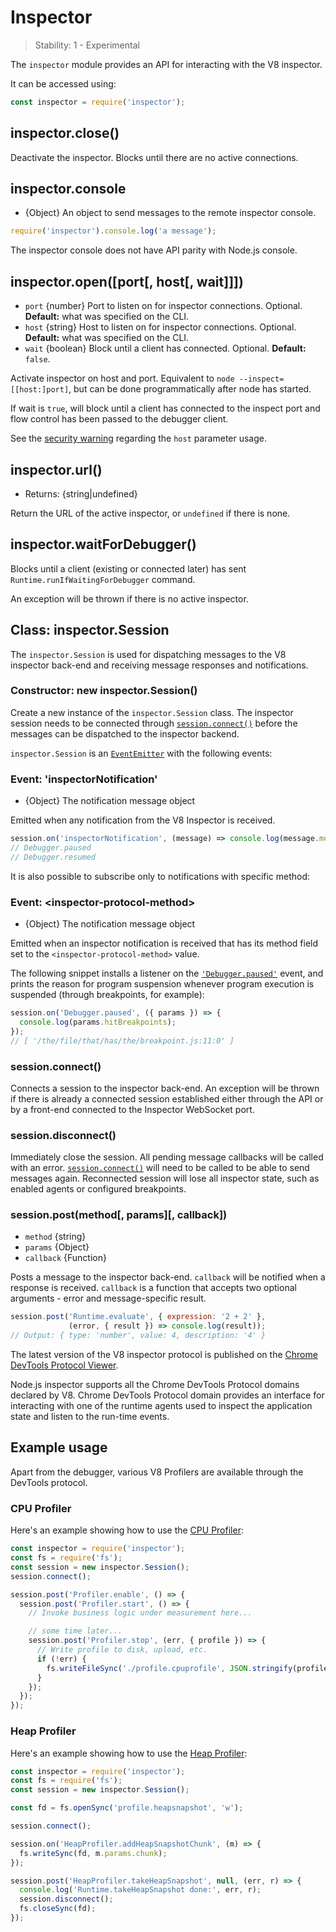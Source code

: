# Inspector

<!--introduced_in=v8.0.0-->

> Stability: 1 - Experimental

The `inspector` module provides an API for interacting with the V8 inspector.

It can be accessed using:

```js
const inspector = require('inspector');
```

## inspector.close()

Deactivate the inspector. Blocks until there are no active connections.

## inspector.console

* {Object} An object to send messages to the remote inspector console.

```js
require('inspector').console.log('a message');
```

The inspector console does not have API parity with Node.js
console.

## inspector.open([port[, host[, wait]]])

* `port` {number} Port to listen on for inspector connections. Optional.
  **Default:** what was specified on the CLI.
* `host` {string} Host to listen on for inspector connections. Optional.
  **Default:** what was specified on the CLI.
* `wait` {boolean} Block until a client has connected. Optional.
  **Default:** `false`.

Activate inspector on host and port. Equivalent to `node
--inspect=[[host:]port]`, but can be done programmatically after node has
started.

If wait is `true`, will block until a client has connected to the inspect port
and flow control has been passed to the debugger client.

See the [security warning](cli.html#inspector_security) regarding the `host`
parameter usage.

## inspector.url()

* Returns: {string|undefined}

Return the URL of the active inspector, or `undefined` if there is none.

## inspector.waitForDebugger()
<!-- YAML
added: v12.7.0
-->

Blocks until a client (existing or connected later) has sent
`Runtime.runIfWaitingForDebugger` command.

An exception will be thrown if there is no active inspector.

## Class: inspector.Session

The `inspector.Session` is used for dispatching messages to the V8 inspector
back-end and receiving message responses and notifications.

### Constructor: new inspector.Session()
<!-- YAML
added: v8.0.0
-->

Create a new instance of the `inspector.Session` class. The inspector session
needs to be connected through [`session.connect()`][] before the messages
can be dispatched to the inspector backend.

`inspector.Session` is an [`EventEmitter`][] with the following events:

### Event: 'inspectorNotification'
<!-- YAML
added: v8.0.0
-->

* {Object} The notification message object

Emitted when any notification from the V8 Inspector is received.

```js
session.on('inspectorNotification', (message) => console.log(message.method));
// Debugger.paused
// Debugger.resumed
```

It is also possible to subscribe only to notifications with specific method:

### Event: &lt;inspector-protocol-method&gt;
<!-- YAML
added: v8.0.0
-->

* {Object} The notification message object

Emitted when an inspector notification is received that has its method field set
to the `<inspector-protocol-method>` value.

The following snippet installs a listener on the [`'Debugger.paused'`][]
event, and prints the reason for program suspension whenever program
execution is suspended (through breakpoints, for example):

```js
session.on('Debugger.paused', ({ params }) => {
  console.log(params.hitBreakpoints);
});
// [ '/the/file/that/has/the/breakpoint.js:11:0' ]
```

### session.connect()
<!-- YAML
added: v8.0.0
-->

Connects a session to the inspector back-end. An exception will be thrown
if there is already a connected session established either through the API or by
a front-end connected to the Inspector WebSocket port.

### session.disconnect()
<!-- YAML
added: v8.0.0
-->

Immediately close the session. All pending message callbacks will be called
with an error. [`session.connect()`] will need to be called to be able to send
messages again. Reconnected session will lose all inspector state, such as
enabled agents or configured breakpoints.

### session.post(method[, params][, callback])
<!-- YAML
added: v8.0.0
-->

* `method` {string}
* `params` {Object}
* `callback` {Function}

Posts a message to the inspector back-end. `callback` will be notified when
a response is received. `callback` is a function that accepts two optional
arguments - error and message-specific result.

```js
session.post('Runtime.evaluate', { expression: '2 + 2' },
             (error, { result }) => console.log(result));
// Output: { type: 'number', value: 4, description: '4' }
```

The latest version of the V8 inspector protocol is published on the
[Chrome DevTools Protocol Viewer][].

Node.js inspector supports all the Chrome DevTools Protocol domains declared
by V8. Chrome DevTools Protocol domain provides an interface for interacting
with one of the runtime agents used to inspect the application state and listen
to the run-time events.

## Example usage

Apart from the debugger, various V8 Profilers are available through the DevTools
protocol.

### CPU Profiler

Here's an example showing how to use the [CPU Profiler][]:

```js
const inspector = require('inspector');
const fs = require('fs');
const session = new inspector.Session();
session.connect();

session.post('Profiler.enable', () => {
  session.post('Profiler.start', () => {
    // Invoke business logic under measurement here...

    // some time later...
    session.post('Profiler.stop', (err, { profile }) => {
      // Write profile to disk, upload, etc.
      if (!err) {
        fs.writeFileSync('./profile.cpuprofile', JSON.stringify(profile));
      }
    });
  });
});
```

### Heap Profiler

Here's an example showing how to use the [Heap Profiler][]:

```js
const inspector = require('inspector');
const fs = require('fs');
const session = new inspector.Session();

const fd = fs.openSync('profile.heapsnapshot', 'w');

session.connect();

session.on('HeapProfiler.addHeapSnapshotChunk', (m) => {
  fs.writeSync(fd, m.params.chunk);
});

session.post('HeapProfiler.takeHeapSnapshot', null, (err, r) => {
  console.log('Runtime.takeHeapSnapshot done:', err, r);
  session.disconnect();
  fs.closeSync(fd);
});
```

[`'Debugger.paused'`]: https://chromedevtools.github.io/devtools-protocol/v8/Debugger#event-paused
[`EventEmitter`]: events.html#events_class_eventemitter
[`session.connect()`]: #inspector_session_connect
[CPU Profiler]: https://chromedevtools.github.io/devtools-protocol/v8/Profiler
[Chrome DevTools Protocol Viewer]: https://chromedevtools.github.io/devtools-protocol/v8/
[Heap Profiler]: https://chromedevtools.github.io/devtools-protocol/v8/HeapProfiler
